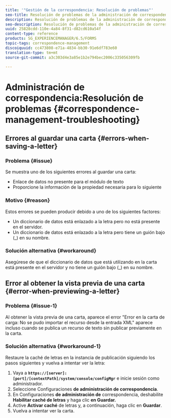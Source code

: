 ```yaml
---
title: '"Gestión de la correspondencia: Resolución de problemas"'
seo-title: Resolución de problemas de la administración de correspondencia
description: Resolución de problemas de la administración de correspondencia
seo-description: Resolución de problemas de la administración de correspondencia
uuid: 25828cdd-110e-4a84-8f31-d82cd610a54f
content-type: reference
products: SG_EXPERIENCEMANAGER/6.5/FORMS
topic-tags: correspondence-management
discoiquuid: cc473808-e71a-4834-bb30-91e6df783e60
translation-type: tm+mt
source-git-commit: a3c303d4e3a85e1b2e794bec2006c335056309fb

---
```



# Administración de correspondencia:Resolución de problemas {#correspondence-management-troubleshooting}

## Errores al guardar una carta {#errors-when-saving-a-letter}

### Problema {#issue}

Se muestra uno de los siguientes errores al guardar una carta:

* Enlace de datos no presente para el módulo de texto
* Proporcione la información de la propiedad necesaria para lo siguiente

### Motivo {#reason}

Estos errores se pueden producir debido a uno de los siguientes factores:

* Un diccionario de datos está enlazado a la letra pero no está presente en el servidor.
* Un diccionario de datos está enlazado a la letra pero tiene un guión bajo (_) en su nombre.

### Solución alternativa {#workaround}

Asegúrese de que el diccionario de datos que está utilizando en la carta está presente en el servidor y no tiene un guión bajo (_) en su nombre.

## Error al obtener la vista previa de una carta {#error-when-previewing-a-letter}

### Problema {#issue-1}

Al obtener la vista previa de una carta, aparece el error &quot;Error en la carta de carga: No se pudo importar el recurso desde la entrada XML&quot; aparece incluso cuando se publica un recurso de texto sin publicar previamente en la carta.

### Solución alternativa {#workaround-1}

Restaure la caché de letras en la instancia de publicación siguiendo los pasos siguientes y vuelva a intentar ver la letra:

1. Vaya a **`https://[server]:[port]/[contextPath]/system/console/configMgr`** e inicie sesión como administrador.
1. Seleccione Configuraciones **de administración de correspondencia**.
1. En Configuraciones **de administración de** correspondencia, deshabilite **Habilitar caché de letras** y haga clic **en Guardar.**
1. Active **Activar caché** de letras y, a continuación, haga clic en **Guardar**.
1. Vuelva a intentar ver la carta.

